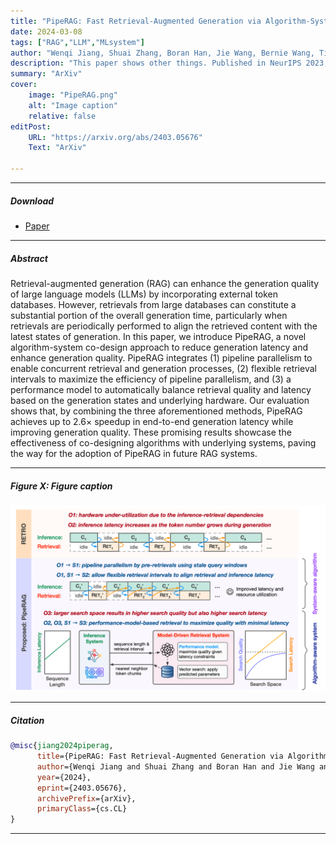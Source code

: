```yaml
---
title: "PipeRAG: Fast Retrieval-Augmented Generation via Algorithm-System Co-design" 
date: 2024-03-08
tags: ["RAG","LLM","MLsystem"]
author: "Wenqi Jiang, Shuai Zhang, Boran Han, Jie Wang, Bernie Wang, Tim Kraska"
description: "This paper shows other things. Published in NeurIPS 2023, 2015." 
summary: "ArXiv" 
cover:
    image: "PipeRAG.png"
    alt: "Image caption"
    relative: false
editPost:
    URL: "https://arxiv.org/abs/2403.05676"
    Text: "ArXiv"

---
```


---

##### Download

+ [Paper](https://arxiv.org/abs/2403.05676)

---

##### Abstract

Retrieval-augmented generation (RAG) can enhance the generation quality of large language models (LLMs) by incorporating external token databases. However, retrievals from large databases can constitute a substantial portion of the overall generation time, particularly when retrievals are periodically performed to align the retrieved content with the latest states of generation. In this paper, we introduce PipeRAG, a novel algorithm-system co-design approach to reduce generation latency and enhance generation quality. PipeRAG integrates (1) pipeline parallelism to enable concurrent retrieval and generation processes, (2) flexible retrieval intervals to maximize the efficiency of pipeline parallelism, and (3) a performance model to automatically balance retrieval quality and latency based on the generation states and underlying hardware. Our evaluation shows that, by combining the three aforementioned methods, PipeRAG achieves up to 2.6× speedup in end-to-end generation latency while improving generation quality. These promising results showcase the effectiveness of co-designing algorithms with underlying systems, paving the way for the adoption of PipeRAG in future RAG systems. 

---

##### Figure X: Figure caption

![](PipeRAG.png)

---

##### Citation


```BibTeX
@misc{jiang2024piperag,
      title={PipeRAG: Fast Retrieval-Augmented Generation via Algorithm-System Co-design}, 
      author={Wenqi Jiang and Shuai Zhang and Boran Han and Jie Wang and Bernie Wang and Tim Kraska},
      year={2024},
      eprint={2403.05676},
      archivePrefix={arXiv},
      primaryClass={cs.CL}
}
```

---
